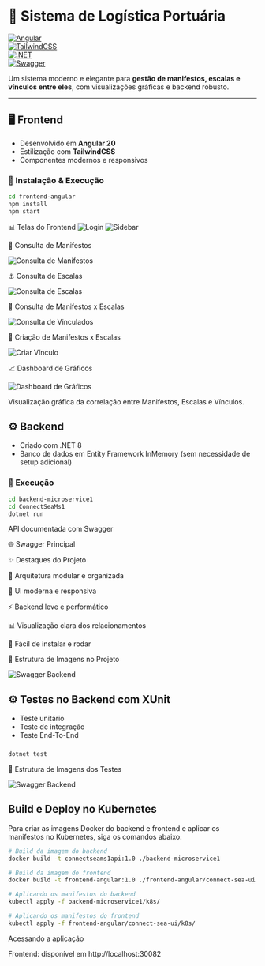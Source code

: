 # 🚢 Sistema de Logística Portuária  

[![Angular](https://img.shields.io/badge/Angular-20-DD0031?logo=angular&logoColor=white)](https://angular.io/)  
[![TailwindCSS](https://img.shields.io/badge/TailwindCSS-3-38B2AC?logo=tailwind-css&logoColor=white)](https://tailwindcss.com/)  
[![.NET](https://img.shields.io/badge/.NET-8-512BD4?logo=dotnet&logoColor=white)](https://dotnet.microsoft.com/)  
[![Swagger](https://img.shields.io/badge/Swagger-UI-85EA2D?logo=swagger&logoColor=black)](https://swagger.io/)  

Um sistema moderno e elegante para **gestão de manifestos, escalas e vínculos entre eles**, com visualizações gráficas e backend robusto.  

---

## 🖥️ Frontend

- Desenvolvido em **Angular 20**  
- Estilização com **TailwindCSS**  
- Componentes modernos e responsivos  

### 🔧 Instalação & Execução

```bash
cd frontend-angular
npm install
npm start
```

📊 Telas do Frontend
![Login](./login.png)
![Sidebar](./sidebar.png)

📄 Consulta de Manifestos

![Consulta de Manifestos](./consulta-manifestos.png)

⚓ Consulta de Escalas

![Consulta de Escalas](./consulta-escalas.png)

🔗 Consulta de Manifestos x Escalas

![Consulta de Vinculados](./consulta-vinculados.png)

🔗 Criação de Manifestos x Escalas

![Criar Vínculo](./criar-vinculo.png)

📈 Dashboard de Gráficos

![Dashboard de Gráficos](./dashboard-graficos.png)

Visualização gráfica da correlação entre Manifestos, Escalas e Vínculos.


## ⚙️ Backend

- Criado com .NET 8
- Banco de dados em Entity Framework InMemory (sem necessidade de setup adicional)

### 🔧 Execução

```bash
cd backend-microservice1
cd ConnectSeaMs1
dotnet run
```

API documentada com Swagger

🌐 Swagger Principal

✨ Destaques do Projeto

🧩 Arquitetura modular e organizada

🎨 UI moderna e responsiva

⚡ Backend leve e performático

📊 Visualização clara dos relacionamentos

🚀 Fácil de instalar e rodar

📌 Estrutura de Imagens no Projeto

![Swagger Backend](./swagger-backend.png)

## ⚙️ Testes no Backend com XUnit

- Teste unitário
- Teste de integração
- Teste End-To-End

###

```bash
dotnet test
```
📌 Estrutura de Imagens dos Testes

![Swagger Backend](./testes.png)

## Build e Deploy no Kubernetes

Para criar as imagens Docker do backend e frontend e aplicar os manifestos no Kubernetes, siga os comandos abaixo:

```bash
# Build da imagem do backend
docker build -t connectseams1api:1.0 ./backend-microservice1

# Build da imagem do frontend
docker build -t frontend-angular:1.0 ./frontend-angular/connect-sea-ui

# Aplicando os manifestos do backend
kubectl apply -f backend-microservice1/k8s/

# Aplicando os manifestos do frontend
kubectl apply -f frontend-angular/connect-sea-ui/k8s/
```

Acessando a aplicação

Frontend: disponível em http://localhost:30082
